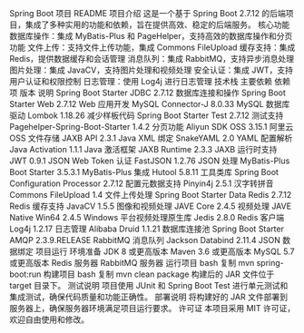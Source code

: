 Spring Boot 项目 README
项目介绍
这是一个基于 Spring Boot 2.7.12 的后端项目，集成了多种实用的功能和依赖，旨在提供高效、稳定的后端服务。
核心功能
数据库操作：集成 MyBatis-Plus 和 PageHelper，支持高效的数据库操作和分页功能
文件上传：支持文件上传功能，集成 Commons FileUpload
缓存支持：集成 Redis，提供数据缓存和会话管理
消息队列：集成 RabbitMQ，支持异步消息处理
图片处理：集成 JavaCV，支持图片处理和视频处理
安全认证：集成 JWT，支持用户认证和权限控制
日志管理：使用 Log4j 进行日志管理
技术栈
主要依赖
依赖项	版本	说明
Spring Boot Starter JDBC	2.7.12	数据库连接和操作
Spring Boot Starter Web	2.7.12	Web 应用开发
MySQL Connector-J	8.0.33	MySQL 数据库驱动
Lombok	1.18.26	减少样板代码
Spring Boot Starter Test	2.7.12	测试支持
Pagehelper-Spring-Boot-Starter	1.4.2	分页功能
Aliyun SDK OSS	3.15.1	阿里云 OSS 文件存储
JAXB API	2.3.1	Java XML 绑定
SnakeYAML	2.0	YAML 配置解析
Java Activation	1.1.1	Java 激活框架
JAXB Runtime	2.3.3	JAXB 运行时支持
JWT	0.9.1	JSON Web Token 认证
FastJSON	1.2.76	JSON 处理
MyBatis-Plus Boot Starter	3.5.3.1	MyBatis-Plus 集成
Hutool	5.8.11	工具类库
Spring Boot Configuration Processor	2.7.12	配置元数据支持
Pinyin4j	2.5.1	汉字转拼音
Commons FileUpload	1.4	文件上传处理
Spring Boot Starter Data Redis	2.7.12	Redis 缓存支持
JavaCV	1.5.5	图像和视频处理
JAVE Core	2.4.5	视频处理
JAVE Native Win64	2.4.5	Windows 平台视频处理原生库
Jedis	2.8.0	Redis 客户端
Log4j	1.2.17	日志管理
Alibaba Druid	1.1.21	数据库连接池
Spring Boot Starter AMQP	2.3.9.RELEASE	RabbitMQ 消息队列
Jackson Databind	2.11.4	JSON 数据绑定
项目运行
环境准备
JDK 8 或更高版本
Maven 3.6 或更高版本
MySQL 5.7 或更高版本
Redis 服务器
RabbitMQ 服务器
运行项目
bash
复制
mvn spring-boot:run
构建项目
bash
复制
mvn clean package
构建后的 JAR 文件位于 target 目录下。
测试说明
项目使用 JUnit 和 Spring Boot Test 进行单元测试和集成测试，确保代码质量和功能正确性。
部署说明
将构建好的 JAR 文件部署到服务器上，确保服务器环境满足项目运行要求。
许可证
本项目采用 MIT 许可证，欢迎自由使用和修改。
